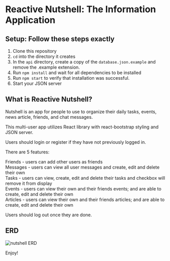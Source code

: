 # Reactive Nutshell: The Information Application

## Setup: Follow these steps exactly

1. Clone this repository
1. `cd` into the directory it creates
1. In the `api` directory, create a copy of the `database.json.example` and remove the .example extension.
1. Run `npm install` and wait for all dependencies to be installed
1. Run `npm start` to verify that installation was successful.
1. Start your JSON server

## What is Reactive Nutshell?

Nutshell is an app for people to use to organize their daily tasks, events, news article, friends, and chat messages.

This multi-user app utilizes React library with react-bootstrap styling and JSON server.

Users should login or register if they have not previously logged in.

There are 5 features:

Friends - users can add other users as friends  
Messages - users can view all user messages and create, edit and delete their own  
Tasks - users can view, create, edit and delete their tasks and checkbox will remove it from display  
Events - users can view their own and their friends events; and are able to create, edit and delete their own  
Articles - users can view their own and their friends articles; and are able to create, edit and delete their own

Users should log out once they are done.

## ERD

![nutshell ERD](./assets/nutshell-erd.png)

Enjoy!
